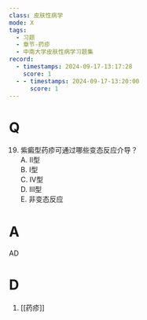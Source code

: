 ```yaml
---
class: 皮肤性病学
mode: X
tags:
  - 习题
  - 章节-药疹
  - 中南大学皮肤性病学习题集
record:
  - timestamps: 2024-09-17-13:17:28
    score: 1
  - - timestamps: 2024-09-17-13:20:00
      score: 1
---
```


# Q
19. 紫癜型药疹可通过哪些变态反应介导？  
A. Ⅱ型  
B. Ⅰ型  
C. Ⅳ型  
D. Ⅲ型  
E. 非变态反应  
# A
AD
# D
1. [[药疹]]